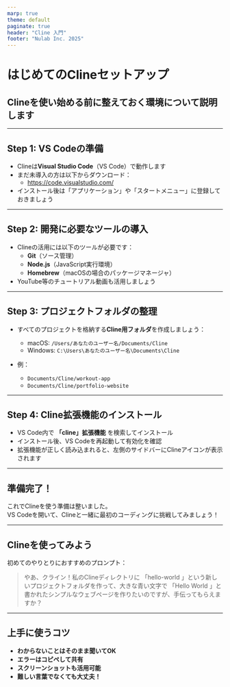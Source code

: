 ```yaml
---
marp: true
theme: default
paginate: true
header: "Cline 入門"
footer: "Nulab Inc. 2025"
---
```


# はじめてのClineセットアップ

## Clineを使い始める前に整えておく環境について説明します

---

## Step 1: VS Codeの準備

- Clineは**Visual Studio Code**（VS Code）で動作します
- まだ未導入の方は以下からダウンロード：
  - https://code.visualstudio.com/
- インストール後は「アプリケーション」や「スタートメニュー」に登録しておきましょう

---

## Step 2: 開発に必要なツールの導入

- Clineの活用には以下のツールが必要です：
  - **Git**（ソース管理）
  - **Node.js**（JavaScript実行環境）
  - **Homebrew**（macOSの場合のパッケージマネージャ）
- YouTube等のチュートリアル動画も活用しましょう

---

## Step 3: プロジェクトフォルダの整理

- すべてのプロジェクトを格納する**Cline用フォルダ**を作成しましょう：

  - macOS: `/Users/あなたのユーザー名/Documents/Cline`
  - Windows: `C:\Users\あなたのユーザー名\Documents\Cline`

- 例：
  - `Documents/Cline/workout-app`
  - `Documents/Cline/portfolio-website`

---

## Step 4: Cline拡張機能のインストール

- VS Code内で **「cline」拡張機能** を検索してインストール
- インストール後、VS Codeを再起動して有効化を確認
- 拡張機能が正しく読み込まれると、左側のサイドバーにClineアイコンが表示されます

---

## 準備完了！

これでClineを使う準備は整いました。  
VS Codeを開いて、Clineと一緒に最初のコーディングに挑戦してみましょう！

---

## Clineを使ってみよう

初めてのやりとりにおすすめのプロンプト：

> やあ、クライン！私のClineディレクトリに 「hello-world 」という新しいプロジェクトフォルダを作って、大きな青い文字で 「Hello World 」と書かれたシンプルなウェブページを作りたいのですが、手伝ってもらえますか？

---

## 上手に使うコツ

- **わからないことはそのまま聞いてOK**
- **エラーはコピペして共有**
- **スクリーンショットも活用可能**
- **難しい言葉でなくても大丈夫！**
